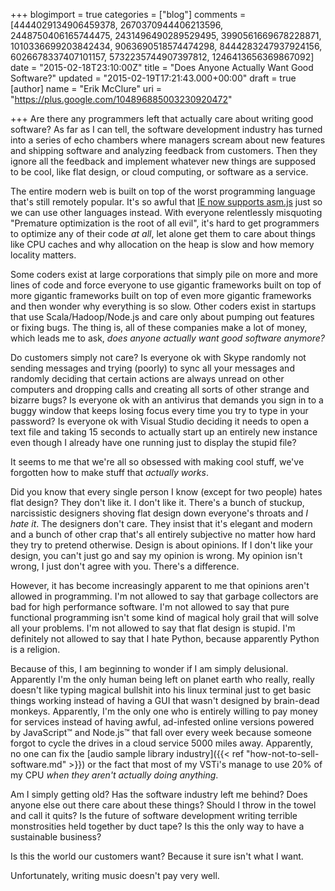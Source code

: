 +++
blogimport = true
categories = ["blog"]
comments = [4444029134906459378, 2670370944406213596, 2448750406165744475, 2431496490289529495, 3990561669678228871, 1010336699203842434, 9063690518574474298, 8444283247937924156, 6026678337407101157, 5732235744907397812, 1246413656369867092]
date = "2015-02-18T23:10:00Z"
title = "Does Anyone Actually Want Good Software?"
updated = "2015-02-19T17:21:43.000+00:00"
draft = true
[author]
name = "Erik McClure"
uri = "https://plus.google.com/104896885003230920472"

+++
Are there any programmers left that actually care about writing good software? As far as I can tell, the software development industry has turned into a series of echo chambers where managers scream about new features and shipping software and analyzing feedback from customers. Then they ignore all the feedback and implement whatever new things are supposed to be cool, like flat design, or cloud computing, or software as a service.

The entire modern web is built on top of the worst programming language that's still remotely popular. It's so awful that [IE now supports asm.js](http://blogs.msdn.com/b/ie/archive/2015/02/18/bringing-asm-js-to-the-chakra-javascript-engine-in-windows-10.aspx) just so we can use other languages instead. With everyone relentlessly misquoting "Premature optimization is the root of all evil", it's hard to get programmers to optimize any of their code *at all*, let alone get them to care about things like CPU caches and why allocation on the heap is slow and how memory locality matters.

Some coders exist at large corporations that simply pile on more and more lines of code and force everyone to use gigantic frameworks built on top of more gigantic frameworks built on top of even more gigantic frameworks and then wonder why everything is so slow. Other coders exist in startups that use Scala/Hadoop/Node.js and care only about pumping out features or fixing bugs. The thing is, all of these companies make a lot of money, which leads me to ask, *does anyone actually want good software anymore?*

Do customers simply not care? Is everyone ok with Skype randomly not sending messages and trying (poorly) to sync all your messages and randomly deciding that certain actions are always unread on other computers and dropping calls and creating all sorts of other strange and bizarre bugs? Is everyone ok with an antivirus that demands you sign in to a buggy window that keeps losing focus every time you try to type in your password? Is everyone ok with Visual Studio deciding it needs to open a text file and taking 15 seconds to actually start up an entirely new instance even though I already have one running just to display the stupid file?

It seems to me that we're all so obsessed with making cool stuff, we've forgotten how to make stuff that *actually works*.

Did you know that every single person I know (except for two people) hates flat design? They don't like it. I don't like it. There's a bunch of stuckup, narcissistic designers shoving flat design down everyone's throats and *I hate it*. The designers don't care. They insist that it's elegant and modern and a bunch of other crap that's all entirely subjective no matter how hard they try to pretend otherwise. Design is about opinions. If I don't like your design, you can't just go and say my opinion is wrong. My opinion isn't wrong, I just don't agree with you. There's a difference.

However, it has become increasingly apparent to me that opinions aren't allowed in programming. I'm not allowed to say that garbage collectors are bad for high performance software. I'm not allowed to say that pure functional programming isn't some kind of magical holy grail that will solve all your problems. I'm not allowed to say that flat design is stupid. I'm definitely not allowed to say that I hate Python, because apparently Python is a religion.

Because of this, I am beginning to wonder if I am simply delusional. Apparently I'm the only human being left on planet earth who really, really doesn't like typing magical bullshit into his linux terminal just to get basic things working instead of having a GUI that wasn't designed by brain-dead monkeys. Apparently, I'm the only one who is entirely willing to pay money for services instead of having awful, ad-infested online versions powered by JavaScript&trade; and Node.js&trade; that fall over every week because someone forgot to cycle the drives in a cloud service 5000 miles away. Apparently, no one can fix the [audio sample library industry]({{< ref "how-not-to-sell-software.md" >}}) or the fact that most of my VSTi's manage to use 20% of my CPU *when they aren't actually doing anything*.

Am I simply getting old? Has the software industry left me behind? Does anyone else out there care about these things? Should I throw in the towel and call it quits? Is the future of software development writing terrible monstrosities held together by duct tape? Is this the only way to have a sustainable business?

Is this the world our customers want? Because it sure isn't what I want.

Unfortunately, writing music doesn't pay very well.
